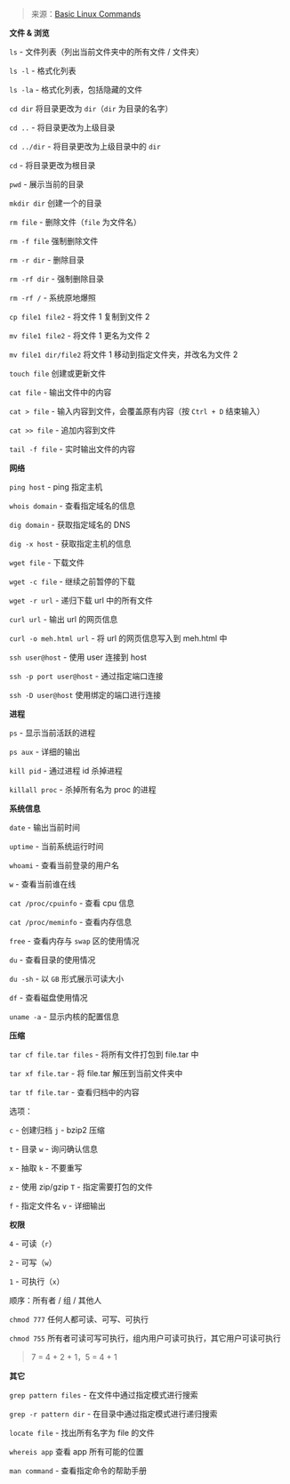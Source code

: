 > 来源：[Basic Linux Commands](https://www.reddit.com/r/linux/comments/b4khut/basic_linux_commands/)

**文件 & 浏览**

`ls` - 文件列表（列出当前文件夹中的所有文件 / 文件夹）

`ls -l` - 格式化列表

`ls -la` - 格式化列表，包括隐藏的文件

`cd dir` 将目录更改为 `dir`（`dir` 为目录的名字）

`cd ..` - 将目录更改为上级目录

`cd ../dir` - 将目录更改为上级目录中的 `dir`

`cd` - 将目录更改为根目录

`pwd` - 展示当前的目录

`mkdir dir` 创建一个的目录

`rm file` - 删除文件（`file` 为文件名）

`rm -f file` 强制删除文件

`rm -r dir` - 删除目录

`rm -rf dir` - 强制删除目录

`rm -rf /` - 系统原地爆照

`cp file1 file2` - 将文件 1 复制到文件 2

`mv file1 file2` - 将文件 1 更名为文件 2

`mv file1 dir/file2` 将文件 1 移动到指定文件夹，并改名为文件 2

`touch file` 创建或更新文件

`cat file` - 输出文件中的内容

`cat > file` - 输入内容到文件，会覆盖原有内容（按 `Ctrl + D` 结束输入）

`cat >> file` - 追加内容到文件

`tail -f file` - 实时输出文件的内容

**网络**

`ping host` - ping 指定主机

`whois domain` - 查看指定域名的信息

`dig domain` - 获取指定域名的 DNS

`dig -x host` - 获取指定主机的信息

`wget file` - 下载文件

`wget -c file` - 继续之前暂停的下载

`wget -r url` - 递归下载 url 中的所有文件

`curl url` - 输出 url 的网页信息

`curl -o meh.html url` - 将 url 的网页信息写入到 meh.html 中

`ssh user@host` - 使用 user 连接到 host

`ssh -p port user@host` - 通过指定端口连接

`ssh -D user@host` 使用绑定的端口进行连接

**进程**

`ps` - 显示当前活跃的进程

`ps aux` - 详细的输出

`kill pid` - 通过进程 id 杀掉进程

`killall proc` - 杀掉所有名为 proc 的进程

**系统信息**

`date` - 输出当前时间

`uptime` - 当前系统运行时间

`whoami` - 查看当前登录的用户名

`w` - 查看当前谁在线

`cat /proc/cpuinfo` - 查看 cpu 信息

`cat /proc/meminfo` - 查看内存信息

`free` - 查看内存与 `swap` 区的使用情况

`du` - 查看目录的使用情况

`du -sh` - 以 `GB` 形式展示可读大小

`df` - 查看磁盘使用情况

`uname -a` - 显示内核的配置信息

**压缩**

`tar cf file.tar files` - 将所有文件打包到 file.tar 中

`tar xf file.tar` - 将 file.tar 解压到当前文件夹中

`tar tf file.tar` - 查看归档中的内容

选项：

`c` - 创建归档                                           `j` - bzip2 压缩

`t` - 目录                                                  `w` - 询问确认信息

`x` - 抽取                                                  `k` - 不要重写

`z` - 使用 zip/gzip                                   `T` - 指定需要打包的文件

`f` - 指定文件名                                      `v` - 详细输出

**权限**

`4` - 可读（`r`）

`2` - 可写（`w`）

`1` - 可执行（`x`）

顺序：所有者 / 组 / 其他人

`chmod 777` 任何人都可读、可写、可执行

`chmod 755` 所有者可读可写可执行，组内用户可读可执行，其它用户可读可执行

> 7 = 4 + 2 + 1，5 = 4 + 1

**其它**

`grep pattern files` - 在文件中通过指定模式进行搜索

`grep -r pattern dir` - 在目录中通过指定模式进行递归搜索

`locate file` - 找出所有名字为 file 的文件

`whereis app` 查看 app 所有可能的位置

`man command` - 查看指定命令的帮助手册